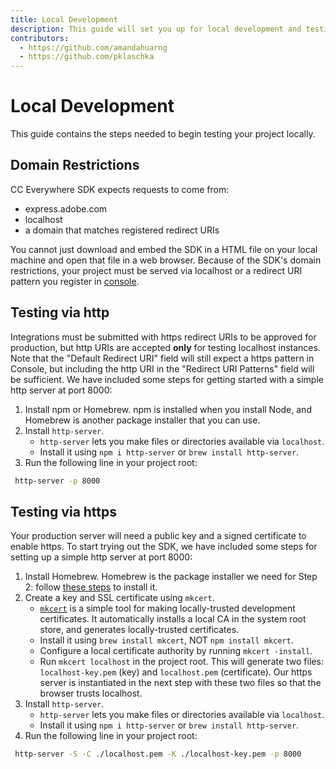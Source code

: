 ```yaml
---
title: Local Development
description: This guide will set you up for local development and testing. 
contributors:
  - https://github.com/amandahuarng
  - https://github.com/pklaschka
---
```


# Local Development

This guide contains the steps needed to begin testing your project locally. 


## Domain Restrictions
CC Everywhere SDK expects requests to come from: 
* express.adobe.com
* localhost
* a domain that matches registered redirect URIs 

You cannot just download and embed the SDK in a HTML file on your local machine and open that file in a web browser. Because of the SDK's domain restrictions, your project must be served via localhost or a redirect URI pattern you register in [console](https://developer.adobe.com/console/).

## Testing via http
Integrations must be submitted with https redirect URIs to be approved for production, but http URIs are accepted **only** for testing localhost instances. Note that the "Default Redirect URI" field will still expect a https pattern in Console, but including the http URI in the "Redirect URI Patterns" field will be sufficient. We have included some steps for getting started with a simple http server at port 8000: 

1. Install npm or Homebrew. npm is installed when you install Node, and Homebrew is another package installer that you can use.
2. Install `http-server`.
   * `http-server` lets you make files or directories available via `localhost`. 
   * Install it using `npm i http-server` or `brew install http-server`. 
3. Run the following line in your project root: 

```bash
 http-server -p 8000
```

## Testing via https 
Your production server will need a public key and a signed certificate to enable https. To start trying out the SDK, we have included some steps for setting up a simple http server at port 8000: 

1. Install Homebrew. Homebrew is the package installer we need for Step 2: follow [these steps](https://docs.brew.sh/Installation) to install it.
2. Create a key and SSL certificate using `mkcert`. 
   * [`mkcert`](https://github.com/FiloSottile/mkcert) is a simple tool for making locally-trusted development certificates. It automatically installs a local CA in the system root store, and generates locally-trusted certificates. 
   * Install it using `brew install mkcert`, NOT `npm install mkcert`. 
   * Configure a local certificate authority by running `mkcert -install`.
   * Run `mkcert localhost` in the project root. This will generate two files: `localhost-key.pem` (key) and `localhost.pem` (certificate). Our https server is instantiated in the next step with these two files so that the browser trusts localhost.
3. Install `http-server`.
   * `http-server` lets you make files or directories available via `localhost`. 
   * Install it using `npm i http-server` or `brew install http-server`. 
4. Run the following line in your project root: 

```bash
 http-server -S -C ./localhost.pem -K ./localhost-key.pem -p 8000
```

